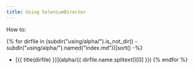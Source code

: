 ```yaml
---
title: Using SeleniumDirector
---
```


How to:

{% for dirfile in (subdir("using/alpha/").is_not_dir() - subdir("using/alpha/").named("index.md"))|sort() -%}
- [{{ title(dirfile) }}](alpha/{{ dirfile.name.splitext()[0] }})
{% endfor %}

